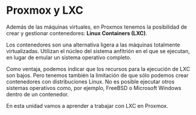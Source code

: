 # Proxmox y LXC

Además de las máquinas virtuales, en Proxmox tenemos la posibilidad de crear y gestionar contenedores: **Linux Containers (LXC)**.

Los contenedores son una alternativa ligera a las máquinas totalmente virtualizadas. Utilizan el núcleo del sistema anfitrión en el que se ejecutan, en lugar de emular un sistema operativo completo. 

Como ventaja, podemos indicar que los recursos para la ejecución de LXC son bajos. Pero tenemos también la limitación de que sólo podemos crear contenedores con distribuciones Linux. No es posible ejecutar otros sistemas operativos como, por ejemplo, FreeBSD o Microsoft Windows dentro de un contenedor.

En esta unidad vamos a aprender a trabajar con LXC en Proxmox.